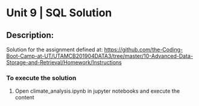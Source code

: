 # Unit 9 | SQL Solution

## Description:

Solution for the assignment defined at: https://github.com/the-Coding-Boot-Camp-at-UT/UTAMCB201904DATA3/tree/master/10-Advanced-Data-Storage-and-Retrieval/Homework/Instructions

### To execute the solution


1. Open climate_analysis.ipynb in jupyter notebooks and execute the content



